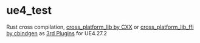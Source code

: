 # ue4_test
Rust cross compilation, [cross_platform_lib by CXX](https://github.com/smallverse/rust_practice/tree/main/cross_platform_lib) or [cross_platform_lib_ffi by cbindgen](https://github.com/smallverse/rust_practice/tree/main/cross_platform_lib_ffi) as [3rd Plugins](https://github.com/smallverse/ue4_test/tree/master/Plugins/rust_cross_platform_lib) for UE4.27.2
